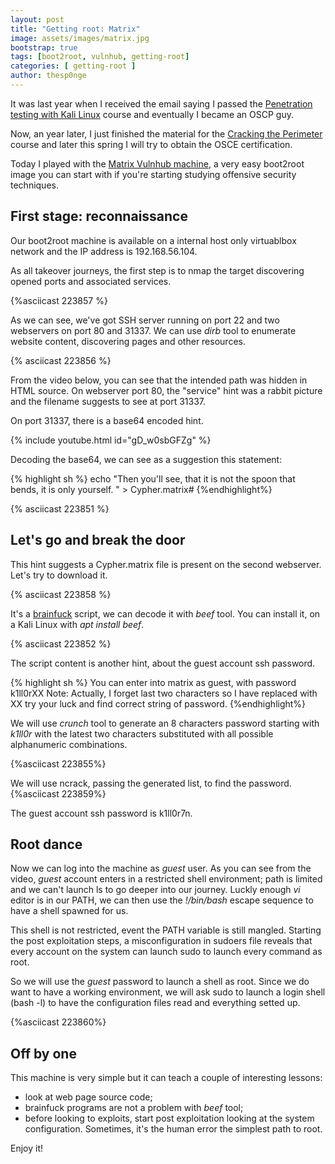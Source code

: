```yaml
---
layout: post
title: "Getting root: Matrix"
image: assets/images/matrix.jpg
bootstrap: true
tags: [boot2root, vulnhub, getting-root]
categories: [ getting-root ]
author: thesp0nge
---
```


It was last year when I received the email saying I passed the [Penetration
testing with Kali
Linux](https://www.offensive-security.com/information-security-training/penetration-testing-training-kali-linux/)
course and eventually I became an OSCP guy.

Now, an year later, I just finished the material for the [Cracking the
Perimeter](https://www.offensive-security.com/information-security-training/cracking-the-perimeter/)
course and later this spring I will try to obtain the OSCE certification.

Today I played with the [Matrix Vulnhub
machine](https://www.vulnhub.com/entry/matrix-1,259/), a very easy boot2root
image you can start with if you're starting studying offensive security
techniques.

## First stage: reconnaissance

Our boot2root machine is available on a internal host only virtuablbox network
and the IP address is 192.168.56.104.

As all takeover journeys, the first step is to nmap the target discovering
opened ports and associated services.

{%asciicast 223857 %}

As we can see, we've got SSH server running on port 22 and two webservers on
port 80 and 31337.
We can use _dirb_ tool to enumerate website content, discovering pages and
other resources.

{% asciicast 223856 %}

From the video below, you can see that the intended path was hidden in HTML source.
On webserver port 80, the "service" hint was a rabbit picture and the filename
suggests to see at port 31337.

On port 31337, there is a base64 encoded hint.

{% include youtube.html id="gD_w0sbGFZg" %}

Decoding the base64, we can see as a suggestion this statement:

{% highlight sh %}
echo "Then you'll see, that it is not the spoon that bends, it is only yourself. " > Cypher.matrix#
{%endhighlight%}

{% asciicast 223851 %}

## Let's go and break the door

This hint suggests a Cypher.matrix file is present on the second webserver.
Let's try to download it.

{% asciicast 223858 %}

It's a [brainfuck](https://en.wikipedia.org/wiki/Brainfuck) script, we can
decode it with _beef_ tool. You can install it, on a Kali Linux with _apt
install beef_.

{% asciicast 223852 %}

The script content is another hint, about the guest account ssh password.

{% highlight sh %}
You can enter into matrix as guest, with password k1ll0rXX
Note: Actually, I forget last two characters so I have replaced with XX try your luck and find correct string of password.
{%endhighlight%}

We will use _crunch_ tool to generate an 8 characters password starting with
_k1ll0r_ with the latest two characters substituted with all possible
alphanumeric combinations.

{%asciicast 223855%}

We will use ncrack, passing the generated list, to find the password.
{%asciicast 223859%}

The guest account ssh password is k1ll0r7n.

## Root dance

Now we can log into the machine as _guest_ user. As you can see from the video,
_guest_ account enters in a restricted shell environment; path is limited and
we can't launch ls to go deeper into our journey. Luckly enough _vi_ editor is
in our PATH, we can then use the _\!/bin/bash_ escape sequence to have a shell
spawned for us.

This shell is not restricted, event the PATH variable is still mangled.
Starting the post exploitation steps, a misconfiguration in sudoers file
reveals that every account on the system can launch sudo to launch every
command as root.

So we will use the _guest_ password to launch a shell as root. Since we do want
to have a working environment, we will ask sudo to launch a login shell (bash
-l) to have the configuration files read and everything setted up.

{%asciicast 223860%}

## Off by one

This machine is very simple but it can teach a couple of interesting lessons:

* look at web page source code;
* brainfuck programs are not a problem with _beef_ tool;
* before looking to exploits, start post exploitation looking at the system
  configuration. Sometimes, it's the human error the simplest path to root.

Enjoy it!
